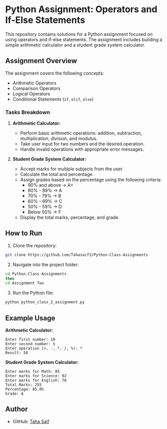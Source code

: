 # Python Assignment: Operators and If-Else Statements  

This repository contains solutions for a Python assignment focused on using operators and if-else statements. The assignment includes building a simple arithmetic calculator and a student grade system calculator.  

## Assignment Overview  

The assignment covers the following concepts:  
- Arithmetic Operators  
- Comparison Operators  
- Logical Operators  
- Conditional Statements (`if`, `elif`, `else`)  

### Tasks Breakdown  

1. **Arithmetic Calculator:**  
   - Perform basic arithmetic operations: addition, subtraction, multiplication, division, and modulus.  
   - Take user input for two numbers and the desired operation.  
   - Handle invalid operations with appropriate error messages.  

2. **Student Grade System Calculator:**  
   - Accept marks for multiple subjects from the user.  
   - Calculate the total and percentage.  
   - Assign grades based on the percentage using the following criteria:  
     - 90% and above → A+  
     - 80% - 89% → A  
     - 70% - 79% → B  
     - 60% - 69% → C  
     - 50% - 59% → D  
     - Below 50% → F  
   - Display the total marks, percentage, and grade.  

## How to Run  

1. Clone the repository:  
```bash
git clone https://github.com/Tahasaif3/Python-Class-Assignments
```  

2. Navigate into the project folder:  
```bash
cd Python-Class-Assignments
then
cd Assignment Two
```  

3. Run the Python file:  
```bash
python python_class_2_assignment.py
```  

## Example Usage  

**Arithmetic Calculator:**  
```
Enter first number: 10  
Enter second number: 5  
Enter operation (+, -, *, /, %): *  
Result: 50  
```  

**Student Grade System Calculator:**  
```
Enter marks for Math: 85  
Enter marks for Science: 92  
Enter marks for English: 78  
Total Marks: 255  
Percentage: 85.0%  
Grade: A  
```  

## Author  
- GitHub: [Taha Saif](https://github.com/Tahasaif3)  
